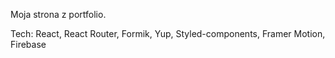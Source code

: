 
Moja strona z portfolio.

Tech: 
React, React Router, Formik, Yup, Styled-components, Framer Motion, Firebase
